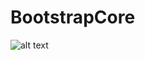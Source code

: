 # BootstrapCore
![alt text](https://github.com/[partitect]/[BootstrapCore]/blob/[master]/Bootstrap-Core-Project.png?raw=true)
